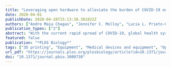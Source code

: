 ```yaml
---
title: "Leveraging open hardware to alleviate the burden of COVID-19 on global health systems"
date: 2020-04-01
publishDate: 2020-04-28T15:13:38.381822Z
authors: ["Andre Maia Chagas", "Jennifer C. Molloy", "Lucia L. Prieto-Godino", "Tom Baden"]
publication_types: ["2"]
abstract: "With the current rapid spread of COVID-19, global health systems are increasingly overburdened by the sheer number of people that need diagnosis, isolation and treatment. Shortcomings are evident across the board, from staffing, facilities for rapid and reliable testing to availability of hospital beds and key medical-grade equipment. The scale and breadth of the problem calls for an equally substantive response not only from frontline workers such as medical staff and scientists, but from skilled members of the public who have the time, facilities and knowledge to meaningfully contribute to a consolidated global response. Here, we summarise community-driven approaches based on Free and Open Source scientific and medical Hardware (FOSH) as well as personal protective equipment (PPE) currently being developed and deployed to support the global response for COVID-19 prevention, patient treatment and diagnostics."
featured: false
publication: "*PLOS Biology*"
tags: ["3D printing", "Equipment", "Medical devices and equipment", "Open source software", "Respiratory infections", "RNA extraction", "Safety equipment", "Ventilators"]
url_pdf: "https://journals.plos.org/plosbiology/article?id=10.1371/journal.pbio.3000730"
doi: "10.1371/journal.pbio.3000730"
---
```


